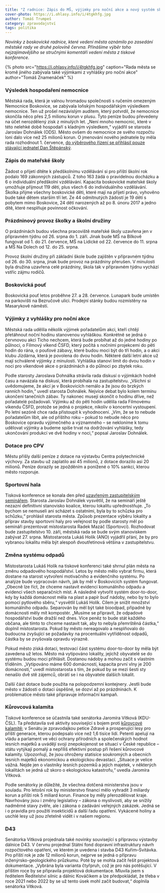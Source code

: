 ```yaml
---
title: "Z radnice: Zápis do MŠ, výjimky pro noční akce a nový systém sběru odpadů"
cover-photo: https://i.ohlasy.info/i/4tgkhfg.jpg
author: Tomáš Trumpeš
category: zpravodajství
tags: politika
---
```


*Novinky z boskovické radnice, které vedení města oznámilo po zasedání městské rady ve druhé polovině června. Přinášíme výběr toho nejzajímavějšího se stručnými komentáři vedení města z tiskové konference.*

{% photo src="https://i.ohlasy.info/i/4tgkhfg.jpg" caption="Rada města se kromě jiného zabývala také výjimkami z vyhlášky pro noční akce" author="Tomáš Znamenáček" %}

### Výsledek hospodaření nemocnice

Městská rada, která je valnou hromadou společnosti s ručením omezeným Nemocnice Boskovice, se zabývala loňským hospodářským výsledkem nemocnice. Ten už prošel nezávislým auditem, který potvrdil, že nemocnice skončila něco přes 2,5 milionu korun v plusu. Tyto peníze budou převedeny na účet nerozdělený zisk z minulých let. „Není mnoho nemocnic, které v této nelehké době hospodaří s kladným výsledkem,“ vyjádřil se starosta Jaroslav Dohnálek (ODS). Město ovšem do nemocnice ze svého rozpočtu loni dalo více než 25 milionů korun. O jmenování nového jednatele by měla rada rozhodnout 1. července, [do výběrového řízení se přihlásil pouze stávající jednatel Dan Štěpánský](https://ohlasy.info/clanky/2019/06/konkurz-nemocnice.html).

### Zápis do mateřské školy

Žádost o přijetí dítěte k předškolnímu vzdělávání si pro příští školní rok podalo 169 zákonných zástupců. Z toho 163 žádá o pravidelnou docházku a 6 o individuální předškolní vzdělávání. Kapacita boskovické mateřské školy umožňuje přijmout 119 dětí, plus všech 6 do individuálního vzdělávání. Školka přijme všechny boskovické děti, které mají na přijetí právo, vyhověno bude také dětem starším tří let. Ze 44 odmítnutých žádostí je 19 dětí s pobytem mimo Boskovice, 24 dětí narozených až po 8. únoru 2017 a jedno dítě, které nesplňuje povinnost očkování.

### Prázdninový provoz školky a školní družiny

O prázdninách budou všechna pracoviště mateřské školy uzavřena jen v přípravném týdnu od 26. srpna do 1. září. Jinak bude MŠ na Bílkově fungovat od 1. do 21. července, MŠ na Lidické od 22. července do 11. srpna a MŠ Na Dolech od 12. do 25. srpna.

Provoz školní družiny při základní škole bude zajištěn v přípravném týdnu od 26. do 30. srpna, jinak bude provoz na prázdniny přerušen. V minulosti byla družina uzavřena celé prázdniny, škola tak v přípravném týdnu vychází vstříc zájmu rodičů.

### Boskovická pouť

Boskovická pouť letos proběhne 27. a 28. července. Lunapark bude umístěn na parkovišti na Bezručově ulici. Prodejní stánky budou rozmístěny na Masarykově náměstí.

### Výjimky z vyhlášky pro noční akce

Městská rada udělila několik výjimek pořadatelům akci, kteří chtějí přetáhnout noční hodinu stanovenou vyhláškou. Konkrétně se jedná o červnovou akci Ticho nechcem, která bude probíhat až do jedné hodiny po půlnoci, o Filmový víkend ČSFD, který počítá s nočními projekcemi do pěti hodin do rána, o pouťové zábavy, které budou moci být do tří hodin, a o akci klubu Jízdárna, která je povolena do dvou hodin. Některé další letní akce už mají schválené výjimky z minulosti. Vyhláška stanoví limit do dvou hodin v noci pro víkendové akce o prázdninách a do půlnoci po zbytek roku.

Podle starosty Jaroslava Dohnálka strávila rada diskusí o výjimkách hodně času a navázala na diskusi, která probíhala na zastupitelstvu. „Všichni si uvědomujeme, že akcí  je v Boskovicích nemálo a že jsou do brzkých ranních hodin,“ uvedl starosta Dohnálek. Nejvíce debat bylo kolem termínu ukončení tanečních zábav. Ty nakonec musejí skončit o hodinu dříve, než pořadatelé požadovali. Výjimku až do pěti hodin udělila rada Filmovému víkendu ČSFD, protože se jedná o projekce, nikoliv o koncertní vystoupení. Po letní sezóně chce rada přistoupit k vyhodnocení. „Vím, že se to nebude pořadatelům líbit, ale od příštího roku – pokud to nebude něco pro Boskovice opravdu výjimečného a významného – se nekloníme k tomu udělovat výjimky a budeme spíše trvat na dodržování vyhlášky, tedy ukončování produkcí ve dvě hodiny v noci,“ popsal Jaroslav Dohnálek.

### Dotace pro CPV

Městu přišly další peníze z dotace na výstavbu Centra polytechnické výchovy. Za stavbu už zaplatilo asi 45 milionů, z dotace dorazilo asi 20 milionů. Peníze dorazily se zpožděním a ponížené o 10% sankci, kterou město rozporuje.

### Sportovní hala

Tisková konference se konala den před [uzavřeným zastupitelským seminářem](https://ohlasy.info/clanky/2019/06/seminar-hala.html). Starosta Jaroslav Dohnálek vysvětlil, že na semináři ještě nezazní definitivní stanovisko koalice, kterou lokalitu upřednostňuje. „To bychom se nemuseli ani scházet s ostatními, byla by to schůzka pro schůzku,“ prohlásil starosta města. Způsob prezentace výběru lokality a příprav stavby sportovní haly pro veřejnost by podle starosty měl po semináři prezentovat místostarosta Radek Mazáč (Sportovci). Rozhodovat bude zastupitelstvo 10. září, městská rada se bude svým stanoviskem zabývat 27. srpna. Místostarosta Lukáš Holík (ANO) vyjádřil přání, že by pro vybranou lokalitu měla být alespoň dvoutřetinová většina v zastupitelstvu.

### Změna systému odpadů

Místostarosta Lukáš Holík na tiskové konferenci také shrnul plán města na změnu odpadového hospodářství. Letos by město mělo vybrat firmu, která dostane na starost vytvoření motivačního a evidenčního systému. Po analýze bude vypracován návrh, jak by měl v Boskovicích systém fungovat. „Obecně lze říct, že chceme nastavit evidenci komunálního odpadu a evidenci všech separačních míst. A následně vytvořit systém door-to-door, kdy by každá domácnost měla na plast a papír buď nádoby, nebo by to bylo pomocí pytlového sběru,“ vysvětlil Lukáš Holík. Cílem je snížit množství komunálního odpadu. Separován by měl být také bioodpad, případně by domácnosti měly mít kompostér. „Musíme se připravit, že odpadové hospodářství bude dražší než dnes. Více peněz to bude stát každého občana, ale tímto to chceme nastavit tak, aby to nebyla přemrštěná částka,“ doplnil místostarosta. Pokud by město nereagovalo a nesplňovalo do budoucna zvyšující se požadavky na procentuální vytříděnost odpadů, částka by se zvyšovala opravdu výrazně.

Pokud město získá dotaci, testovací část systému door-to-door by měla být zavedena už letos. Město má vytipováno lokality, jejichž obyvatelé se do systému budou moci přihlásit. Dostanou nádoby a mohou začít s vlastním tříděním. „Vytipováno máme 600 domácností, kapacita první vlny je 200 domácností,“ uvedl místostarosta s tím, že pokud by se mezi šesti sty nenašlo dvě stě zájemců, obrátí se i na obyvatele dalších lokalit.

Další část dotace bude použita na polopodzemní kontejnery. Jestli bude město v žádosti o dotaci úspěšné, se dozví až po prázdninách. K problematice město také připravuje informační kampaň.

### Kůrovcová kalamita

Tiskové konference se účastnila také senátorka Jaromíra Vítková (KDU-ČSL). Ta představila své aktivity související s bojem proti [kůrovcové kalamitě](https://ohlasy.info/clanky/2018/08/rozhovor-minx.html); v Senátu je zpravodajkou petice Zdravé a prosperující lesy pro příští generace, kterou podepsalo více než 1,6 tisíce lidí. Petenti apelují na vládu a parlament ve věci ochrany přírodních a společenských hodnot lesních majetků a uvádějí svoji znepokojenost se situací v České republice – státu vytýkají pomalý a nepříliš efektivní postup při řešení kůrovcové kalamity. Upozorňují, že jsou ohroženy statisíce soukromých a obecních lesních majetků ekonomickou a ekologickou devastací. „Situace je velice vážná. Nejde jen o vlastníky lesních pozemků a jejich majetek, v některých lokalitách se jedná už skoro o ekologickou katastrofu,“ uvedla Jaromíra Vítková.

Podle senátorky je důležité, že všechna dotčená ministerstva jsou v souladu. Pro letošní rok by ministerstvo financí mělo vyhradit 3 miliardy korun a příští rok 5 miliard korun. Finance by měly přerozdělovat kraje. Navrhovány jsou i změny legislativy – zákona o myslivosti, aby se snížily nadměrné stavy zvěře, ale i zákona o zadávání veřejných zakázek. Jedná se i o pravidla pro použití insekticidů a další řadu opatření. Vykácené holiny a uschlé lesy už jsou zřetelně vidět i v našem regionu.

### D43

Senátorka Vítková projednala také novinky související s přípravou výstavby dálnice D43. V červnu projednal Státní fond dopravní infrastruktury návrh rozpočtového opatření, ve kterém je uvedena i stavba D43 Kuřim–Svitávka. Pro příští rok je zde 12 milionů korun, nejprve se jedná o přípravu inženýrsko-geologického průzkumu. Poté by se mohla začít řešit projektová dokumentace. „Vybrána byla varianta čtyřpruh, což je pro nás potěšující. V příštím roce by se připravila projektová dokumentace. Mluvila jsem s ředitelem Ředitelství silnic a dálnic Kováčikem a lze předpokládat, že třeba v roce 2021 nebo 2022 by se už tento úsek mohl začít budovat,“ doplnila senátorka Vítková.
